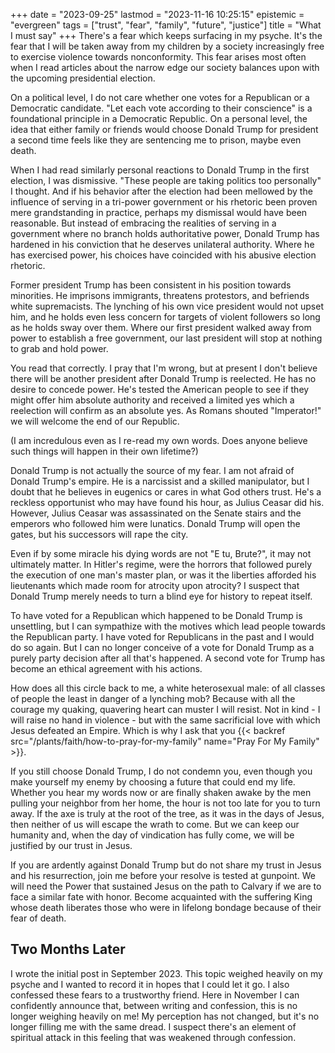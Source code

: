 +++
date = "2023-09-25"
lastmod = "2023-11-16 10:25:15"
epistemic = "evergreen"
tags = ["trust", "fear", "family", "future", "justice"]
title = "What I must say"
+++
There's a fear which keeps surfacing in my psyche. It's the fear that I will be taken away from my children by a society increasingly free to exercise violence towards nonconformity. This fear arises most often when I read articles about the narrow edge our society balances upon with the upcoming presidential election.

On a political level, I do not care whether one votes for a Republican or a Democratic candidate. "Let each vote according to their conscience" is a foundational principle in a Democratic Republic. On a personal level, the idea that either family or friends would choose Donald Trump for president a second time feels like they are sentencing me to prison, maybe even death.

When I had read similarly personal reactions to Donald Trump in the first election, I was dismissive. "These people are taking politics too personally" I thought. And if his behavior after the election had been mellowed by the influence of serving in a tri-power government or his rhetoric been proven mere grandstanding in practice, perhaps my dismissal would have been reasonable. But instead of embracing the realities of serving in a government where no branch holds authoritative power, Donald Trump has hardened in his conviction that he deserves unilateral authority. Where he has exercised power, his choices have coincided with his abusive election rhetoric.

Former president Trump has been consistent in his position towards minorities. He imprisons immigrants, threatens protestors, and befriends white supremacists. The lynching of his own vice president would not upset him, and he holds even less concern for targets of violent followers so long as he holds sway over them. Where our first president walked away from power to establish a free government, our last president will stop at nothing to grab and hold power.

You read that correctly. I pray that I'm wrong, but at present I don't believe there will be another president after Donald Trump is reelected. He has no desire to concede power. He's tested the American people to see if they might offer him absolute authority and received a limited yes which a reelection will confirm as an absolute yes. As Romans shouted "Imperator!" we will welcome the end of our Republic.

(I am incredulous even as I re-read my own words. Does anyone believe such things will happen in their own lifetime?)

Donald Trump is not actually the source of my fear. I am not afraid of Donald Trump's empire. He is a narcissist and a skilled manipulator, but I doubt that he believes in eugenics or cares in what God others trust. He's a reckless opportunist who may have found his hour, as Julius Ceasar did his. However, Julius Ceasar was assassinated on the Senate stairs and the emperors who followed him were lunatics. Donald Trump will open the gates, but his successors will rape the city.

Even if by some miracle his dying words are not "E tu, Brute?", it may not ultimately matter. In Hitler's regime, were the horrors that followed purely the execution of one man's master plan, or was it the liberties afforded his lieutenants which made room for atrocity upon atrocity? I suspect that Donald Trump merely needs to turn a blind eye for history to repeat itself.

To have voted for a Republican which happened to be Donald Trump is unsettling, but I can sympathize with the motives which lead people towards the Republican party. I have voted for Republicans in the past and I would do so again. But I can no longer conceive of a vote for Donald Trump as a purely party decision after all that's happened. A second vote for Trump has become an ethical agreement with his actions.

How does all this circle back to me, a white heterosexual male: of all classes of people the least in danger of a lynching mob? Because with all the courage my quaking, quavering heart can muster I will resist. Not in kind - I will raise no hand in violence - but with the same sacrificial love with which Jesus defeated an Empire. Which is why I ask that you {{< backref src="/plants/faith/how-to-pray-for-my-family" name="Pray For My Family" >}}.

If you still choose Donald Trump, I do not condemn you, even though you make yourself my enemy by choosing a future that could end my life. Whether you hear my words now or are finally shaken awake by the men pulling your neighbor from her home, the hour is not too late for you to turn away. If the axe is truly at the root of the tree, as it was in the days of Jesus, then neither of us will escape the wrath to come. But we can keep our humanity and, when the day of vindication has fully come, we will be justified by our trust in Jesus.

If you are ardently against Donald Trump but do not share my trust in Jesus and his resurrection, join me before your resolve is tested at gunpoint. We will need the Power that sustained Jesus on the path to Calvary if we are to face a similar fate with honor. Become acquainted with the suffering King whose death liberates those who were in lifelong bondage because of their fear of death.

## Two Months Later

I wrote the initial post in September 2023. This topic weighed heavily on my psyche and I wanted to record it in hopes that I could let it go. I also confessed these fears to a trustworthy friend. Here in November I can confidently announce that, between writing and confession, this is no longer weighing heavily on me! My perception has not changed, but it's no longer filling me with the same dread. I suspect there's an element of spiritual attack in this feeling that was weakened through confession.
